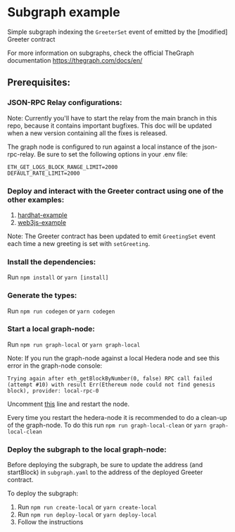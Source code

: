 # Subgraph example

Simple subgraph indexing the `GreeterSet` event of emitted by the [modified] Greeter contract

For more information on subgraphs, check the official TheGraph documentation https://thegraph.com/docs/en/

## Prerequisites:

### JSON-RPC Relay configurations:

Note: Currently you'll have to start the relay from the main branch in this repo, because it contains important bugfixes. This doc will be updated when a new version containing all the fixes is released.

The graph node is configured to run against a local instance of the json-rpc-relay. Be sure to set the following options in your .env file:
```
ETH_GET_LOGS_BLOCK_RANGE_LIMIT=2000
DEFAULT_RATE_LIMIT=2000
```

### Deploy and interact with the Greeter contract using one of the other examples:

1. [hardhat-example](../hardhat-example)
3. [web3js-example](../web3js-example)

Note: The Greeter contract has been updated to emit `GreetingSet` event each time a new greeting is set with `setGreeting`.

### Install the dependencies:

Run `npm install` or `yarn [install]`

### Generate the types:

Run `npm run codegen` or `yarn codegen`

### Start a local graph-node:

Run `npm run graph-local` or `yarn graph-local`

Note: If you run the graph-node against a local Hedera node and see this error in the graph-node console:
```
Trying again after eth_getBlockByNumber(0, false) RPC call failed (attempt #10) with result Err(Ethereum node could not find genesis block), provider: local-rpc-0
```

Uncomment [this](./docker-compose.yml#L24) line and restart the node.

Every time you restart the hedera-node it is recommended to do a clean-up of the graph-node. To do this run `npm run graph-local-clean` or `yarn graph-local-clean`

### Deploy the subgraph to the local graph-node:

Before deploying the subgraph, be sure to update the address (and startBlock) in `subgraph.yaml` to the address of the deployed Greeter contract.

To deploy the subgraph:

1. Run `npm run create-local` or `yarn create-local`
2. Run `npm run deploy-local` or `yarn deploy-local`
3. Follow the instructions

